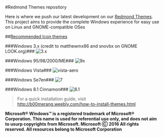 #Redmond Themes repository

Here is where we push our latest development on our [Redmond Themes](http://b00merang.weebly.com/redmond-collection.html). This project aims to provide the complete Windows experience for easy use on Linux and GNOME-compatible OSes

##[Recommended Icon themes](http://b00merang.weebly.com/icon-themes.html)

###Windows 3.x (credit to matthewmx86 ​and snovbx on GNOME LOOK.org)###
![3.x](https://cloud.githubusercontent.com/assets/15310985/15758500/e45aed8a-28d8-11e6-933e-a52e7f24135e.png)

###Windows 95/98/2000/ME###
![9x](http://b00merang.weebly.com/uploads/1/6/8/1/16813022/screenshot-2016-10-14-17-06-00_orig.png)

###Windows Vista###
![vista-aero](http://b00merang.weebly.com/uploads/1/6/8/1/16813022/screenshot-2016-10-13-17-07-53_orig.png)

###Windows Se7en###
![7](http://b00merang.weebly.com/uploads/1/6/8/1/16813022/screenshot-2016-09-26-11-44-04_orig.png)

###Windows 8.1 Cinnamon###
![8.1](http://b00merang.weebly.com/uploads/1/6/8/1/16813022/8608806_orig.png?294)

> For a quick installation guide, visit http://b00merang.weebly.com/how-to-install-themes.html

**Microsoft® Windows™ is a registered trademark of Microsoft® Corporation. This name is used for referential use only, and does not aim to usurp copyrights from Microsoft. Microsoft Ⓒ 2016 All rights reserved. All resources belong to Microsoft Corporation**
